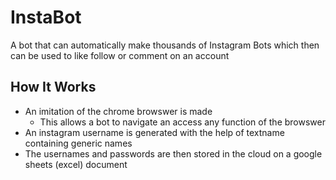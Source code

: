 # InstaBot
A bot that can automatically make thousands of Instagram Bots which then can be used to like follow or comment on an account

## How It Works
- An imitation of the chrome browswer is made
  - This allows a bot to navigate an access any function of the browswer
- An instagram username is generated with the help of textname containing generic names
- The usernames and passwords are then stored in the cloud on a google sheets (excel) document
